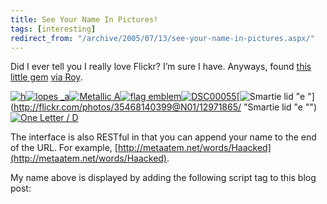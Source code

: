 ```yaml
---
title: See Your Name In Pictures!
tags: [interesting]
redirect_from: "/archive/2005/07/13/see-your-name-in-pictures.aspx/"
---
```


Did I ever tell you I really love Flickr? I’m sure I have. Anyways,
found [this little gem](http://metaatem.net/words/) [via
Roy](http://weblogs.asp.net/rosherove/archive/2005/07/14/419320.aspx).

[![h](https://haacked.com/assets/images/Letters/3881302_2bf3954831_s.jpg)](http://flickr.com/photos/87097460@N00/3881302/ "h")[![lopes _a](https://haacked.com/assets/images/Letters/18946895_bb8c7d95b8_s.jpg)](http://flickr.com/photos/14666563@N00/18946895/ "lopes_a")[![Metallic
A](https://haacked.com/assets/images/Letters/3479059_619d8adb8b_s.jpg)](http://flickr.com/photos/11105112@N00/3479059/ "Metallic A")[![flag
emblem](https://haacked.com/assets/images/Letters/6338175_63ba5cba59_s.jpg)](http://flickr.com/photos/49968232@N00/6338175/ "flag emblem")[![DSC00055](https://haacked.com/assets/images/Letters/7292722_b5d912ef69_s.jpg)](http://flickr.com/photos/49503066292@N01/7292722/ "DSC00055")[![Smartie
lid
  "e  "](https://haacked.com/assets/images/Letters/12971865_c1ac56da13_s.jpg)](http://flickr.com/photos/35468140399@N01/12971865/ "Smartie lid  "e "")[![One
Letter /
D](https://haacked.com/assets/images/Letters/20417089_3cc4b24cef_s.jpg)](http://flickr.com/photos/75331177@N00/20417089/ "One Letter / D")

The interface is also RESTful in that you can append your name to the
end of the URL. For example,
[http://metaatem.net/words/Haacked](http://metaatem.net/words/Haacked).

My name above is displayed by adding the following script tag to this
blog post:

>  <script
> src="http://metaatem.net/spell.php?picsize=s&string=Haacked" > </script >

